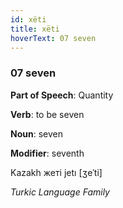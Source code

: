```yaml
---
id: xëti
title: xëti
hoverText: 07 seven
---
```


### 07 seven

**Part of Speech**: Quantity

**Verb**: to be seven

**Noun**: seven

**Modifier**: seventh

Kazakh жеті jetı [ʒeˈti]

*Turkic Language Family*
